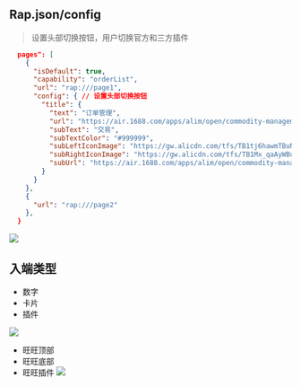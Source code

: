 ## Rap.json/config

> 设置头部切换按钮，用户切换官方和三方插件

```json
  pages": [
    {
      "isDefault": true,
      "capability": "orderList",
      "url": "rap:///page1",
      "config": { // 设置头部切换按钮
        "title": {
          "text": "订单管理",
          "url": "https://air.1688.com/apps/alim/open/commodity-management.html?wh_weex=true&categoryName=trade",
          "subText": "交易",
          "subTextColor": "#999999",
          "subLeftIconImage": "https://gw.alicdn.com/tfs/TB1tj6hawmTBuNjy1XbXXaMrVXa-40-40.png",
          "subRightIconImage": "https://gw.alicdn.com/tfs/TB1Mx_qaAyWBuNjy0FpXXassXXa-30-40.png",
          "subUrl": "https://air.1688.com/apps/alim/open/commodity-management.html?wh_weex=true&categoryName=trade"
        }
      }
    },
    {
      "url": "rap:///page2"
    },
  }
```
![](https://gw.alicdn.com/tfs/TB1Ssy1qKSSBuNjy0FlXXbBpVXa-750-1334.png)

## 入端类型

* 数字
* 卡片
* 插件

![](https://gw.alicdn.com/tfs/TB1c2Beq_tYBeNjy1XdXXXXyVXa-750-1334.png)

* 旺旺顶部
* 旺旺底部
* 旺旺插件
![](https://gw.alicdn.com/tfs/TB1_f8eq_tYBeNjy1XdXXXXyVXa-750-1334.png)